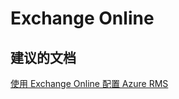 <properties
    pageTitle="exchange online"
    description="Exchange Online"
    service="microsoft.rightsmanagement"
    resource="rightsmanagement"
    authors="aashu"
    displayOrder=""
    selfHelpType="generic"
    supportTopicIds="32335890"
    resourceTags=""
    productPesIds="14997"
    cloudEnvironments="public"
/>


# Exchange Online

## **建议的文档**
[使用 Exchange Online 配置 Azure RMS](https://technet.microsoft.com/library/jj585004.aspx#BKMK_ExchangeIntro)



<!--HONumber=Jul16_HO4-->


